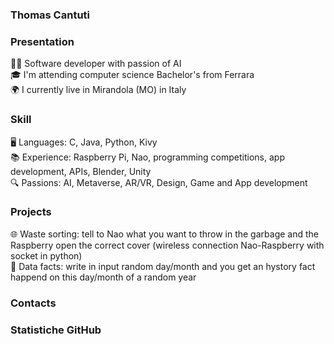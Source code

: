 ### **Thomas Cantuti**

<!--
**ThomasCantuti/ThomasCantuti** is a ✨ _special_ ✨ repository because its `README.md` (this file) appears on your GitHub profile.
-->

### Presentation
👨‍💻 Software developer with passion of AI  
🎓 I'm attending computer science Bachelor's from Ferrara  
🌍 I currently live in Mirandola (MO) in Italy  

### Skill
🖥️ Languages: C, Java, Python, Kivy  
📚 Experience: Raspberry Pi, Nao, programming competitions, app development, APIs, Blender, Unity  
🔍 Passions: AI, Metaverse, AR/VR, Design, Game and App development  

### Projects
🌐 Waste sorting: tell to Nao what you want to throw in the garbage and the Raspberry open the correct cover (wireless connection Nao-Raspberry with socket in python)  
🎲 Data facts: write in input random day/month and you get an hystory fact happend on this day/month of a random year  

### Contacts


### Statistiche GitHub
